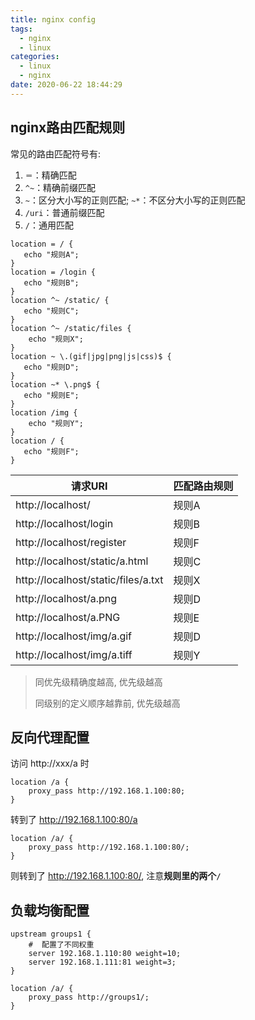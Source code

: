 ```yaml
---
title: nginx config
tags:
  - nginx
  - linux
categories:
  - linux
  - nginx
date: 2020-06-22 18:44:29
---
```


## nginx路由匹配规则

常见的路由匹配符号有:

1. `＝`：精确匹配
2.  `^~`：精确前缀匹配
3.  `~`：区分大小写的正则匹配;  `~*`：不区分大小写的正则匹配
4.  `/uri`：普通前缀匹配
5.   `/`：通用匹配

```nginx
location = / {
   echo "规则A";
}
location = /login {
   echo "规则B";
}
location ^~ /static/ {
   echo "规则C";
}
location ^~ /static/files {
    echo "规则X";
}
location ~ \.(gif|jpg|png|js|css)$ {
   echo "规则D";
}
location ~* \.png$ {
   echo "规则E";
}
location /img {
    echo "规则Y";
}
location / {
   echo "规则F";
}
```


| 请求URI | 匹配路由规则 |
|-------|--------|
| http://localhost/	 | 规则A |
| http://localhost/login | 规则B |
| http://localhost/register | 规则F |
| http://localhost/static/a.html | 规则C |
| http://localhost/static/files/a.txt | 规则X |
| http://localhost/a.png | 规则D |
| http://localhost/a.PNG | 规则E |
| http://localhost/img/a.gif | 规则D |
| http://localhost/img/a.tiff | 规则Y |


> 同优先级精确度越高, 优先级越高
>
> 同级别的定义顺序越靠前, 优先级越高


## 反向代理配置
访问 http://xxx/a 时
```nginx
location /a {
    proxy_pass http://192.168.1.100:80;
}
```
转到了 http://192.168.1.100:80/a

```nginx
location /a/ {
    proxy_pass http://192.168.1.100:80/;
}
```
则转到了 http://192.168.1.100:80/, 注意**规则里的两个`/`**

## 负载均衡配置
```nginx
upstream groups1 {
    #  配置了不同权重
    server 192.168.1.110:80 weight=10;
    server 192.168.1.111:81 weight=3;
}

location /a/ {
    proxy_pass http://groups1/;
}
```
